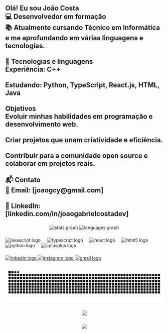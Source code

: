<h2 align="left">Olá! Eu sou João Costa<br>💻 Desenvolvedor em formação <br>📚 Atualmente cursando Técnico em Informática e me aprofundando em várias linguagens e tecnologias.<br><br>🚀 Tecnologias e linguagens<br>Experiência: C++<br><br>Estudando: Python, TypeScript, React.js, HTML, Java<br><br>Objetivos<br>Evoluir minhas habilidades em programação e desenvolvimento web.<br><br>Criar projetos que unam criatividade e eficiência.<br><br>Contribuir para a comunidade open source e colaborar em projetos reais.<br><br>📬 Contato<br>📧 Email: [joaogcy@gmail.com]<br><br>💼 LinkedIn: [linkedin.com/in/joaogabrielcostadev]</h2>

###

<div align="center">
  <img src="https://github-readme-stats.vercel.app/api?username=joaogcostadev&hide_title=true&hide_rank=false&show_icons=true&include_all_commits=true&count_private=true&disable_animations=false&theme=tokyonight&locale=pt-br&hide_border=false&custom_title=Profici%C3%AAncias" height="150" alt="stats graph"  />
  <img src="https://github-readme-stats.vercel.app/api/top-langs?username=joaogcostadev&locale=pt-br&hide_title=false&layout=compact&card_width=320&langs_count=5&theme=tokyonight&hide_border=false" height="150" alt="languages graph"  />
</div>

###

<div align="left">
  <img src="https://cdn.jsdelivr.net/gh/devicons/devicon/icons/javascript/javascript-original.svg" height="30" alt="javascript logo"  />
  <img width="12" />
  <img src="https://cdn.jsdelivr.net/gh/devicons/devicon/icons/typescript/typescript-original.svg" height="30" alt="typescript logo"  />
  <img width="12" />
  <img src="https://cdn.jsdelivr.net/gh/devicons/devicon/icons/react/react-original.svg" height="30" alt="react logo"  />
  <img width="12" />
  <img src="https://cdn.jsdelivr.net/gh/devicons/devicon/icons/html5/html5-original.svg" height="30" alt="html5 logo"  />
  <img width="12" />
  <img src="https://cdn.jsdelivr.net/gh/devicons/devicon/icons/python/python-original.svg" height="30" alt="python logo"  />
  <img width="12" />
  <img src="https://cdn.jsdelivr.net/gh/devicons/devicon/icons/cplusplus/cplusplus-original.svg" height="30" alt="cplusplus logo"  />
</div>

###

<div align="left">
  <a href="https://www.linkedin.com/in/joaogabrielcostadev/" target="_blank">
    <img src="https://img.shields.io/static/v1?message=LinkedIn&logo=linkedin&label=&color=0077B5&logoColor=white&labelColor=&style=for-the-badge" height="40" alt="linkedin logo"  />
  </a>
  <a href="https://www.instagram.com/joaogcsilva_/" target="_blank">
    <img src="https://img.shields.io/static/v1?message=Instagram&logo=instagram&label=&color=E4405F&logoColor=white&labelColor=&style=for-the-badge" height="40" alt="instagram logo"  />
  </a>
  <a href="joaogcy@gmail.com" target="_blank">
    <img src="https://img.shields.io/static/v1?message=Gmail&logo=gmail&label=&color=D14836&logoColor=white&labelColor=&style=for-the-badge" height="40" alt="gmail logo"  />
  </a>
</div>

###

<img src="https://raw.githubusercontent.com/joaogcostadev/joaogcostadev/output/snake.svg" alt="Snake animation" />

###

<div align="center">
  <img height="100" src="https://media4.giphy.com/media/v1.Y2lkPTc5MGI3NjExMTA4b3BnMnh5NmJvaG9sbzdpM3R1bHB0dDMyeWQ0OWx6dnE5c2lzNSZlcD12MV9pbnRlcm5hbF9naWZfYnlfaWQmY3Q9Zw/0fz5uNPHnoVHLEhAW2/giphy.gif"  />
</div>

###

<div align="center">
  <img height="100" src="https://media1.giphy.com/media/v1.Y2lkPTc5MGI3NjExaGp5NHA0N3JlZzBobWZibDRiOWNpeTNnZDVyaGgwYnZ6ZHlyaXZ4biZlcD12MV9pbnRlcm5hbF9naWZfYnlfaWQmY3Q9Zw/l8G8sdTRURRBANPpPR/giphy.gif"  />
</div>

###
